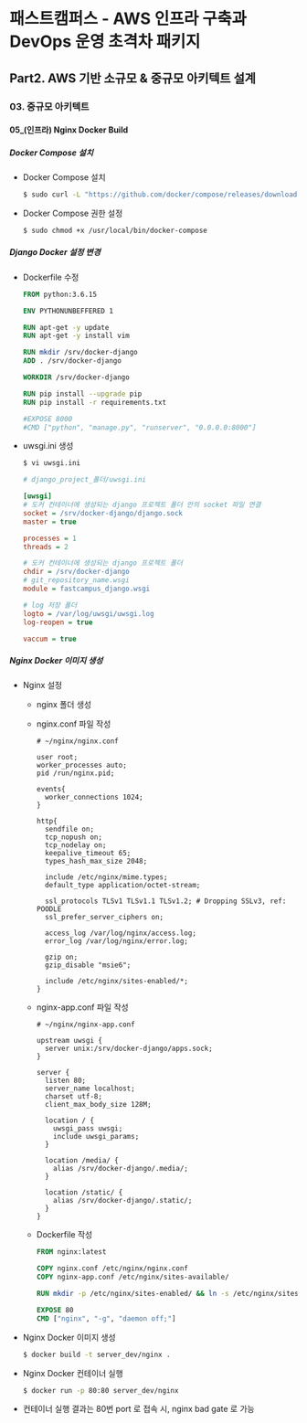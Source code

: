 # 패스트캠퍼스 - AWS 인프라 구축과 DevOps 운영 초격차 패키지

## Part2. AWS 기반 소규모 & 중규모 아키텍트 설계

### 03. 중규모 아키텍트

#### 05_(인프라) Nginx Docker Build



##### Docker Compose 설치

* Docker Compose 설치

  ```bash
  $ sudo curl -L "https://github.com/docker/compose/releases/download/1.25.0/docker-compose-$(uname -s)-$(uname -m)" -o /usr/local/bin/docker-compose
  ```

* Docker Compose 권한 설정

  ```bash
  $ sudo chmod +x /usr/local/bin/docker-compose
  ```

  





##### Django Docker 설정 변경

* Dockerfile 수정

  ```dockerfile
  FROM python:3.6.15
  
  ENV PYTHONUNBEFFERED 1
  
  RUN apt-get -y update
  RUN apt-get -y install vim
  
  RUN mkdir /srv/docker-django
  ADD . /srv/docker-django
  
  WORKDIR /srv/docker-django
  
  RUN pip install --upgrade pip
  RUN pip install -r requirements.txt
  
  #EXPOSE 8000
  #CMD ["python", "manage.py", "runserver", "0.0.0.0:8000"]
  ```

* uwsgi.ini 생성

  ```bash
  $ vi uwsgi.ini
  ```

  ```ini
  # django_project_폴더/uwsgi.ini
  
  [uwsgi]
  # 도커 컨테이너에 생성되는 django 프로젝트 폴더 안의 socket 파일 연결
  socket = /srv/docker-django/django.sock
  master = true
  
  processes = 1
  threads = 2
  
  # 도커 컨테이너에 생성되는 django 프로젝트 폴더
  chdir = /srv/docker-django
  # git_repository_name.wsgi
  module = fastcampus_django.wsgi
  
  # log 저장 폴더
  logto = /var/log/uwsgi/uwsgi.log
  log-reopen = true
  
  vaccum = true
  ```



##### Nginx Docker 이미지 생성

* Nginx 설정

  * nginx 폴더 생성

  * nginx.conf 파일 작성

    ```nginx
    # ~/nginx/nginx.conf
    
    user root;
    worker_processes auto;
    pid /run/nginx.pid;
    
    events{
      worker_connections 1024;
    }
    
    http{
      sendfile on;
      tcp_nopush on;
      tcp_nodelay on;
      keepalive_timeout 65;
      types_hash_max_size 2048;
      
      include /etc/nginx/mime.types;
      default_type application/octet-stream;
      
      ssl_protocols TLSv1 TLSv1.1 TLSv1.2; # Dropping SSLv3, ref: POODLE
      ssl_prefer_server_ciphers on;
      
      access_log /var/log/nginx/access.log;
      error_log /var/log/nginx/error.log;
      
      gzip on;
      gzip_disable "msie6";
      
      include /etc/nginx/sites-enabled/*;
    }
    ```

  * nginx-app.conf 파일 작성

    ```nginx
    # ~/nginx/nginx-app.conf
    
    upstream uwsgi {
      server unix:/srv/docker-django/apps.sock;
    }
    
    server {
      listen 80;
      server_name localhost;
      charset utf-8;
      client_max_body_size 128M;
      
      location / {
        uwsgi_pass uwsgi;
        include uwsgi_params;
      }
      
      location /media/ {
        alias /srv/docker-django/.media/;
      }
      
      location /static/ {
        alias /srv/docker-django/.static/;
      }
    }
    ```

  * Dockerfile 작성

    ```dockerfile
    FROM nginx:latest
    
    COPY nginx.conf /etc/nginx/nginx.conf
    COPY nginx-app.conf /etc/nginx/sites-available/
    
    RUN mkdir -p /etc/nginx/sites-enabled/ && ln -s /etc/nginx/sites-available/nginx-app.conf /etc/nginx/sites-enabled/
    
    EXPOSE 80
    CMD ["nginx", "-g", "daemon off;"]

* Nginx Docker 이미지 생성

  ```bash
  $ docker build -t server_dev/nginx .
  ```

* Nginx Docker 컨테이너 실행

  ```bash
  $ docker run -p 80:80 server_dev/nginx
  ```

* 컨테이너 실행 결과는 80번 port 로 접속 시, nginx bad gate 로 가능



